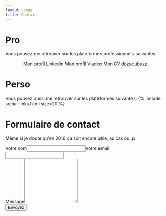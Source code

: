 ```yaml
---
layout: page
title: Contact
---
```


# Pro
Vous pouvez me retrouver sur les plateformes professionnels suivantes

<center>
		<a class="btn" href="https://fr.linkedin.com/in/guillaumechave" target="_blank"><i class="fa fa-lg fa-linkedin-square"></i> Mon profil Linkedin</a> <a class="btn" href="http://fr.viadeo.com/fr/profile/guillaume.chave" target="_blank"><i class="fa fa-lg fa-viadeo-square"></i> Mon profil Viadeo</a> <a class="btn" href="http://doyoubuzz.com/guillaume-chave" target="_blank">Mon CV dozyoubuzz</a>
</center>

# Perso

Vous pouvez aussi me retrouver sur les plateformes suivantes:
{% include social-links.html size=20 %}

# Formulaire de contact

Même si je doute qu'en 2016 ça soit encore utile, au cas ou :p

<form method="post" action="//formspree.io/contact@new-class.com"><div class="contact-info-group"><label><span>Votre nom</span><input type="text" name="_gotcha" style="display:none" /><input type="text" name="name"></label><label><span>Votre email</span><input type="email" name="_replyto"></label></div><label><span>Message</span><textarea name="Message" style="overflow: hidden; word-wrap: break-word; resize: horizontal; height: 140px;"></textarea><div class="submit-wrap"><input type="submit" value="Envoyez"></div></label><input type="hidden" name="_next" value="{{ site.url }}/contact-thank" /></form>